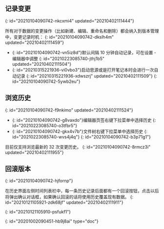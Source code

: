 ## 记录变更
{: id="20210104090742-nkcxmi4" updated="20210402111444"}

所有对于数据的变更操作（比如新建、编辑、重命名和删除）都会纳入到版本管理中，变更记录时机：
{: id="20210104090742-dkslh4m" updated="20210402111459"}

* {: id="20210104090742-vn5iz8d"}默认间隔 10 分钟自动记录，可在设置 - 编辑器中调整
  {: id="20210223085740-jthj1b5" updated="20210402111504"}
* {: id="20210315221936-vi0vbo3"}启动思源或是打开笔记本时会进行一次自动记录
  {: id="20210315221936-xdwszrj" updated="20210402111509"}
{: id="20210104090742-5ywb2eu"}

## 浏览历史
{: id="20210104090742-f9nkimo" updated="20210402111524"}

* {: id="20210104090742-g8vaxdo"}编辑器页签右键下拉菜单中选择历史
  {: id="20210223085740-o3tfbr5"}
* {: id="20210104090742-gkx4v7b"}文件树右键下拉菜单中选择历史
  {: id="20210223085740-wvs4j4q"}
{: id="20210104090742-b3p71g1"}

目前仅支持浏览最新的 32 次变更历史。
{: id="20210104090742-8rmcz3i" updated="20210402111955"}

## 回滚版本
{: id="20210104090742-hjfornp"}

在历史界面左侧时间列表栏中，每一条历史记录后面都有一个回滚按钮，点击以后将弹出确认对话框，如果确认回滚的话将使用历史覆盖现有数据。
{: id="20210121105921-zdk68jf" updated="20210402111911"}

{: id="20210121105910-psfukf1"}


{: id="20201002090451-hb9j8ai" type="doc"}

